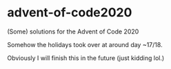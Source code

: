 # advent-of-code2020
(Some) solutions for the Advent of Code 2020

Somehow the holidays took over at around day ~17/18.

Obviously I will finish this in the future (just kidding lol.)
